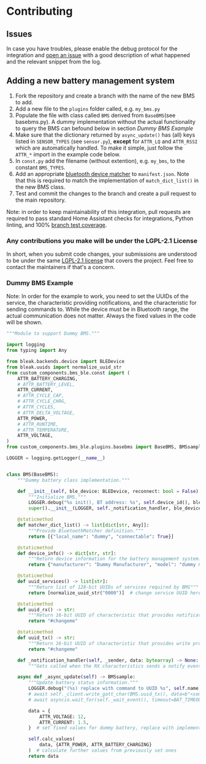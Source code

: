 # Contributing

## Issues
In case you have troubles, please enable the debug protocol for the integration and [open an issue](https://github.com/patman15/BMS_BLE-HA/issues) with a good description of what happened and the relevant snippet from the log.

## Adding a new battery management system

 1. Fork the repository and create a branch with the name of the new BMS to add.
 2. Add a new file to the `plugins` folder called, e.g. `my_bms.py`
 3. Populate the file with class called `BMS` derived from `BaseBMS`(see basebms.py). A dummy implementation without the actual functionality to query the BMS can befound below in section _Dummy BMS Example_
 4. Make sure that the dictionary returned by `async_update()` has (all) keys listed in `SENSOR_TYPES` (see `sensor.py`), __except__ for `ATTR_LQ` and `ATTR_RSSI` which are automatically handled. To make it simple, just follow the `ATTR_*` import in the example code below.
 5. In `const.py` add the filename (without extention), e.g. `my_bms`, to the constant `BMS_TYPES`.
 6. Add an appropriate [bluetooth device matcher](https://developers.home-assistant.io/docs/creating_integration_manifest#bluetooth) to `manifest.json`. Note that this is required to match the implementation of `match_dict_list()` in the new BMS class.
 7. Test and commit the changes to the branch and create a pull request to the main repository.

Note: in order to keep maintainability of this integration, pull requests are required to pass standard Home Assistant checks for integrations, Python linting, and 100% [branch test coverage](https://coverage.readthedocs.io/en/latest/branch.html#branch).

### Any contributions you make will be under the LGPL-2.1 License

In short, when you submit code changes, your submissions are understood to be under the same [LGPL-2.1 license](LICENSE) that covers the project. Feel free to contact the maintainers if that's a concern.

### Dummy BMS Example
Note: In order for the example to work, you need to set the UUIDs of the service, the characteristic providing notifications, and the characteristic for sending commands to. While the device must be in Bluetooth range, the actual communication does not matter. Always the fixed values in the code will be shown.

```python
"""Module to support Dummy BMS."""

import logging
from typing import Any

from bleak.backends.device import BLEDevice
from bleak.uuids import normalize_uuid_str
from custom_components.bms_ble.const import (
    ATTR_BATTERY_CHARGING,
    # ATTR_BATTERY_LEVEL,
    ATTR_CURRENT,
    # ATTR_CYCLE_CAP,
    # ATTR_CYCLE_CHRG,
    # ATTR_CYCLES,
    # ATTR_DELTA_VOLTAGE,
    ATTR_POWER,
    # ATTR_RUNTIME,
    # ATTR_TEMPERATURE,
    ATTR_VOLTAGE,
)
from custom_components.bms_ble.plugins.basebms import BaseBMS, BMSsample

LOGGER = logging.getLogger(__name__)


class BMS(BaseBMS):
    """Dummy battery class implementation."""

    def __init__(self, ble_device: BLEDevice, reconnect: bool = False) -> None:
        """Initialize BMS."""
        LOGGER.debug("%s init(), BT address: %s", self.device_id(), ble_device.address)
        super().__init__(LOGGER, self._notification_handler, ble_device, reconnect)

    @staticmethod
    def matcher_dict_list() -> list[dict[str, Any]]:
        """Provide BluetoothMatcher definition."""
        return [{"local_name": "dummy", "connectable": True}]

    @staticmethod
    def device_info() -> dict[str, str]:
        """Return device information for the battery management system."""
        return {"manufacturer": "Dummy Manufacturer", "model": "dummy model"}

    @staticmethod
    def uuid_services() -> list[str]:
        """Return list of 128-bit UUIDs of services required by BMS"""
        return [normalize_uuid_str("0000")]  # change service UUID here!

    @staticmethod
    def uuid_rx() -> str:
        """Return 16-bit UUID of characteristic that provides notification/read property."""
        return "#changeme"

    @staticmethod
    def uuid_tx() -> str:
        """Return 16-bit UUID of characteristic that provides write property."""
        return "#changeme"

    def _notification_handler(self, _sender, data: bytearray) -> None:
        """Gets called when the RX characteristics sends a notify event."""

    async def _async_update(self) -> BMSsample:
        """Update battery status information."""
        LOGGER.debug("(%s) replace with command to UUID %s", self.name, BMS.uuid_tx())
        # await self._client.write_gatt_char(BMS.uuid_tx(), data=b"<some_command>"")
        # await asyncio.wait_for(self._wait_event(), timeout=BAT_TIMEOUT)

        data = {
            ATTR_VOLTAGE: 12,
            ATTR_CURRENT: 1.5,
        }  # set fixed values for dummy battery, replace with implementation in _notification_handler

        self.calc_values(
            data, {ATTR_POWER, ATTR_BATTERY_CHARGING}
        )  # calculate further values from previously set ones
        return data
```
